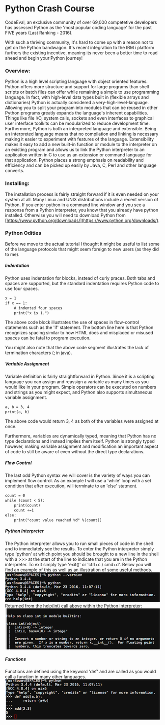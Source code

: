 # Python Crash Course

CodeEval, an exclusive community of over 69,000 competetive developers has assessed Python as the 'most popular coding language' for the past FIVE years \(Last Ranking - 2016\).

With such a thriving community, it's hard to come up with a reason not to get on the Python bandwagon. It's recent integration to the IBM i platform furthers the existing incentive, meaning its never been a better time to read ahead and begin your Python journey!

### Overview:

Python is a high level scripting language with object oriented features. Python offers more structure and support for large programs than shell scripts or batch files can offer while remaining a simple to use programming language. In fact, with high-level data types built in \(flexible arrays and dictionaries\) Python is actually considered a very-high-level-language. Allowing you to split your program into modules that can be reused in other Python programs greatly expands the language's inherent capabilities. Things like file I/O, system calls, sockets and even interfaces to graphical user interface toolkits can be modularized to reduce development time.  Furthermore, Python is both an interpreted language and extensible. Being an interpreted language means that no compilation and linking is necessary making it easier to experiment with features of the language. Extensibility makes it easy to add a new built-in function or module to the interpreter on an existing program and allows us to link the Python interpreter to an application written in C to use as an extension or command language for that application. Python places a strong emphasis on readability and efficiency and can be picked up easily by Java, C, Perl and other language converts.

### Installing:

The installation process is fairly straight forward if it is even needed on your system at all. Many Linux and UNIX distributions include a recent version of Python. If you enter python in a command line window and you see a response from a Python interpreter, you know that you already have python installed. Otherwise you will need to download Python from [https://www.python.org/downloads/](https://www.python.org/downloads/).

### Python Odities

Before we move to the actual tutorial I thought it might be useful to list some of the language protocols that might seem foreign to new users \(as they did to me\).

##### Indentation

Python uses indentation for blocks, instead of curly praces. Both tabs and spaces are supported, but the standard indentation requires Python code to use four spaces.

```
x = 1
if x == 1:
    # indented four spaces
    print("x is 1.")
```

The above code block illustrates the use of spaces in flow-control statements such as the 'if' statement. The bottom line here is that Python recognizes spacing similar to how HTML does and misplaced or misused spaces can be fatal to program execution. 

You might also note that the above code segment illustrates the lack of termination characters \(; in java\). 

##### Variable Assignment

Variable definition is fairly straightforward in Python. Since it is a scripting language you can assign and reassign a variable as many times as you would like in your program. Simple operators can be executed on numbers and strings as you might expect, and Python also supports simultaneous variable assignment.

```
a, b = 3, 4
print(a, b)
```

The above code would return 3, 4 as both of the variables were assigned at once.

Furthermore, variables are dynamically typed, meaning that Python has no type declarations and instead implies them itself. Python is strongly typed however, making variable assignment and modification an important aspect of code to still be aware of even without the direct type declarations. 

##### Flow Control

The last odd Python syntax we will cover is the variety of ways you can implement flow control. As an example I will use a 'while' loop with a set condition that after execution, will terminate to an 'else' statment.

```
count = 0
while (count < 5):
    print(count)
    count +=1
else:
    print("count value reached %d" %(count))
```

##### Python Interpreter

The Python interpreter allows you to run small pieces of code in the shell and to immediately see the results. To enter the Python interpreter simply type 'python' at which point you should be brought to a new line in the shell with a &gt;&gt;&gt; at the start of the line to indicate that you are in the Python interpreter. To exit simply type 'exit\(\)' or 'ctrl+c / cmd+d'. Below you will find an example of this as well as an illustration of some useful methods. ![](/assets/interpreter.PNG)Returned from the help\(int\) call above within the Python interpreter:![](/assets/interpreterHelpMethod.PNG)

##### Functions

Functions are defined using the keyword 'def' and are called as you would call a function in many other languages. ![](/assets/pythonFunction.PNG)



